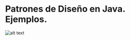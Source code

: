 # Patrones de Diseño en Java. Ejemplos.

![alt text](https://raw.githubusercontent.com/username/projectname/branch/path/to/img.png)
